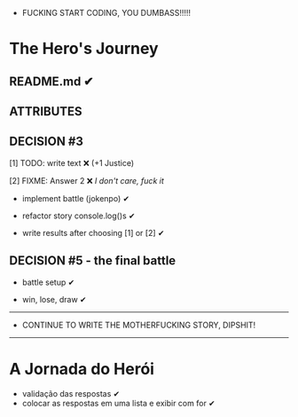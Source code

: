 + FUCKING START CODING, YOU DUMBASS!!!!! 

# **The Hero's Journey**

## **README.md** ✔

## ATTRIBUTES

## DECISION #3

[1] TODO: write text ❌ (+1 Justice)

[2] FIXME: Answer 2 ❌ *I don't care, fuck it*

+ implement battle (jokenpo) ✔
+ refactor story console.log()s ✔

+ write results after choosing [1] or [2] ✔

## DECISION #5 - the final battle

+ battle setup ✔

+ win, lose, draw ✔

---

+ CONTINUE TO WRITE THE MOTHERFUCKING STORY, DIPSHIT!

---

# **A Jornada do Herói**

+ validação das respostas ✔
+ colocar as respostas em uma lista e exibir com for ✔